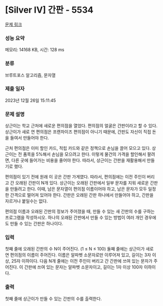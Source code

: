 # [Silver IV] 간판 - 5534 

[문제 링크](https://www.acmicpc.net/problem/5534) 

### 성능 요약

메모리: 14168 KB, 시간: 128 ms

### 분류

브루트포스 알고리즘, 문자열

### 제출 일자

2023년 12월 26일 15:11:45

### 문제 설명

<p>
	상근이는 학교 근처에 새로운 편의점을 열었다. 편의점의 얼굴은 간판이라고 할 수 있다. 상근이가 새로 연 편의점은 프랜차이즈 편의점이 아니기 때문에, 간판도 자신이 직접 돈을 들여서 만들어야 한다.</p>

<p>
	근처 편의점은 이미 할인 카드, 적립 카드와 같은 정책으로 손님을 끌어 모으고 있다. 상근이는 전 품목을 5%해서 손님을 모으려고 한다. 이렇게 물건의 가격을 할인해서 팔려면, 다른 곳에 들어가는 비용을 줄어야 한다. 따라서, 상근이는 간판을 재활용해서 만들기로 했다.</p>

<p>
	편의점이 있기 전에 원래 이 곳은 간판 가게였다. 따라서, 편의점에는 이전 주인이 버리고 간 오래된 간판이 N개 있다. 상근이는 오래된 간판에서 일부 문자를 지워 새로운 간판을 만들려고 한다. 이때, 남은 문자열이 편의점 이름이어야 하고, 남은 문자가 모두 일정한 간격으로 떨어져 있어야 한다. 간판은 오래된 간판 하나에서 만들어야 하고, 간판을 자르거나 붙일수는 없다.</p>

<p>
	편의점 이름과 오래된 간판의 정보가 주어졌을 때, 만들 수 있는 새 간판의 수를 구하는 프로그램을 작성하시오. 하나의 오래된 간판에서 만들 수 있는 방법이 여러 개인 경우에도 만들 수 있는 간판은 하나이다.</p>

### 입력 

 <p>
	첫째 줄에 오래된 간판의 수 N이 주어진다. (1 ≤ N ≤ 100) 둘째 줄에는 상근이가 새로 연 편의점의 이름이 주어진다. 이름은 알파벳 소문자로만 이루어져 있고, 길이는 3자 이상, 25자 이하이다. 다음 N개 줄에는 이전 주인이 버리고 간 간판에 쓰여 있는 문자가 주어진다. 이 간판에 쓰여 있는 문자는 알파벳 소문자이고, 길이는 1자 이상 100자 이하이다.</p>

### 출력 

 <p>
	첫째 줄에 상근이가 만들 수 있는 간판의 수를 출력한다.</p>

